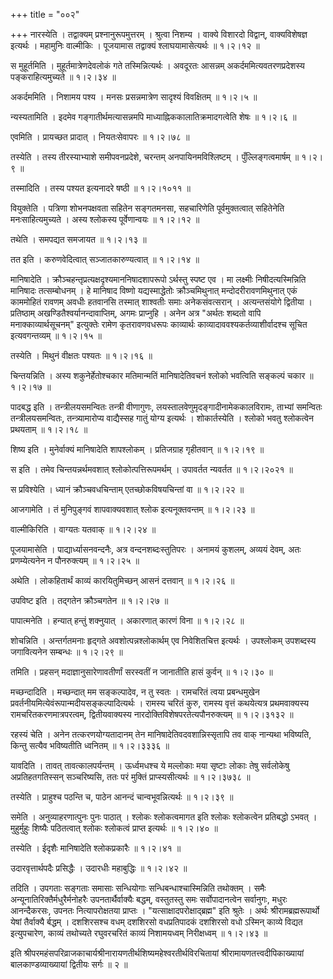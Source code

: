 +++
title = "००२"

+++
नारस्येति । तद्वाक्यम् प्रश्नानुरूपमुत्तरम् । श्रुत्वा निशम्य । वाक्ये विशारदो विद्वान्, वाक्यविशेषज्ञ इत्यर्थः । महामुनिः वाल्मीकिः । पूजयामास तद्वाक्यं श्लाघयामासेत्यर्थः  ॥  १।२।१२ ॥   

  

स मुहूर्तमिति । मुहूर्तमात्रेणदेवलोकं गते तस्मिन्नित्यर्थः । अवदूरतः आसन्नम् अकर्दममित्यवतरणप्रदेशस्य पङ्कराहित्यमुच्यते  ॥  १।२।३४ ॥   

  

अकर्दममिति । निशामय पश्य । मनसः प्रसन्नमात्रेण सादृश्यं विवक्षितम्  ॥  १।२।५ ॥   

  

न्यस्यतामिति । इदमेव गङ्गातीर्थमत्यासन्नमपि माध्याह्निककालातिक्रमादगत्वेति शेषः  ॥  १।२।६ ॥   

  

एवमिति । प्रायच्छत प्रादात् । नियतःसेवापरः  ॥  १।२।७८ ॥   

  

तस्येति । तस्य तीरस्याभ्याशे समीपवनप्रदेशे, चरन्तम् अनपायिनमविश्लिष्टम् । पुँल्लिङ्गत्वमार्षम्  ॥  १।२।९ ॥   

  

तस्मादिति । तस्य पश्यत इत्यनादरे षष्ठी  ॥  १।२।१०११ ॥   

  

वियुक्तेति । पत्रिणा शोभनपक्षवता सहितेन सङ्गतमनसा, सहचारिणेति पूर्वमुक्तत्वात् सहितेनेति मनःसाहित्यमुच्यते । अस्य श्लोकस्य पूर्वेणान्वयः  ॥  १।२।१२ ॥   

  

तथेति । समपद्यत समजायत  ॥  १।२।१३ ॥   

  

तत इति । करुणवेदित्वात् सञ्जातकारुण्यत्वात्  ॥  १।२।१४ ॥   

  

मानिषादेति । क्रौञ्चहन्तृप्रत्यक्षदृश्यमाननिषादशापरूपो ऽर्थस्तु स्पष्ट एव । मा लक्ष्मीः निषीदत्यस्मिन्निति मानिषादः तत्सम्बोधनम् । हे मानिषाद विष्णो यद्यस्माद्धेतोः क्रौञ्चमिथुनात् मन्दोदरीरावणमिथुनात् एकं काममोहितं रावणम् अवधीः हतवानसि तस्मात् शाश्वतीः समाः अनेकसंवत्सरान् । अत्यन्तसंयोगे द्वितीया । प्रतिष्ठाम् अखण्डितैश्वर्यानन्दावाप्तिम्, अगमः प्राप्नुहि । अनेन अत्र "अर्थतः शब्दतो वापि मनाक्काव्यार्थसूचनम्" इत्युक्तेः रामेण कृतरावणवधरूपः काव्यार्थः काव्यादाववश्यकर्तव्याशीर्वादश्च सूचित इत्यवगन्तव्यम्  ॥  १।२।१५ ॥   

  

तस्येति । मिथुनं वीक्षतः पश्यतः  ॥  १।२।१६ ॥   

  

चिन्तयन्निति । अस्य शकुनेर्हेतोश्चकार मतिमान्मतिं मानिषादेतिवचनं श्लोको भवत्विति सङ्कल्पं चकार  ॥  १।२।१७ ॥   

  

पादबद्ध इति । तन्त्रीलयसमन्वितः तन्त्री वीणागुणः, लयस्तालवेणुमृदङ्गादीनामेककालविरामः, ताभ्यां समन्वितः तन्त्रीलयसमन्वितः, तन्त्र्यामारोप्य वाद्यैस्सह गातुं योग्य इत्यर्थः । शोकार्तस्येति । श्लोको भवतु श्लोकत्वेन प्रथयताम्  ॥  १।२।१८ ॥   

  

शिष्य इति । मुनेर्वाक्यं मानिषादेति शापश्लोकम् । प्रतिजग्राह गृहीतवान्  ॥  १।२।१९ ॥   

  

स इति । तमेव चिन्तयन्नर्थमवशात् श्लोकोत्पत्तिरूपमर्थम् । उपावर्तत न्यवर्तत  ॥  १।२।२०२१ ॥   

  

स प्रविश्येति । ध्यानं क्रौञ्चवधचिन्ताम् एतच्छोकविषयचिन्तां वा  ॥  १।२।२२ ॥   

  

आजगामेति । तं मुनिपुङ्गवं शापवाक्यवशात् श्लोक इत्यनूक्तवन्तम्  ॥  १।२।२३ ॥   

  

वाल्मीकिरिति । वाग्यतः यतवाक्  ॥  १।२।२४ ॥   

  

पूजयामासेति । पाद्यार्ध्यासनवन्दनैः, अत्र वन्दनशब्दःस्तुतिपरः । अनामयं कुशलम्, अव्ययं देवम्, अतः प्रणम्येत्यनेन न पौनरुक्त्यम्  ॥  १।२।२५ ॥   

  

अथेति । लोकहितार्थं काव्यं कारयितुमिच्छन् आसनं दत्तवान्  ॥  १।२।२६ ॥   

  

उपविष्ट इति । तद्गतेन क्रौञ्चगतेन  ॥  १।२।२७ ॥   

  

पापात्मनेति । हन्यात् हन्तुं शक्नुयात् । अकारणात् कारणं विना  ॥  १।२।२८ ॥   

  

शोचन्निति । अन्तर्गतमनाः हृद्गते अवशोत्पन्नश्लोकार्थम् एव निवेशितचित्त इत्यर्थः । उपश्लोकम् उपशब्दस्य जगावित्यनेन सम्बन्धः  ॥  १।२।२९ ॥   

  

तमिति । प्रहसन् मदाज्ञानुसारेणावतीर्णां सरस्वतीं न जानातीति हासं कुर्वन्  ॥  १।२।३० ॥   

  

मच्छन्दादिति । मच्छन्दात् मम सङ्कल्पादेव, न तु स्वतः । रामचरितं त्वया प्रबन्धमुखेन प्रवर्तनीयमित्येवंरूपान्मदीयसङ्कल्पादित्यर्थः । रामस्य चरितं कुरु, रामस्य वृत्तं कथयेत्यत्र प्रथमवाक्यस्य रामचरितकरणमात्रपरत्वम्, द्वितीयवाक्यस्य नारदोक्तिविशेषपरतेत्यपौनरुक्त्यम्  ॥  १।२।३१३२ ॥   

  

रहस्यं चेति । अनेन तत्करणयोग्यतादानम् तेन मानिषादेतिवदवशान्निस्सृतापि तव वाक् नान्यथा भविष्यति, किन्तु सत्यैव भविष्यतीति ध्वनितम्  ॥  १।२।३३३६ ॥   

  

यावदिति । तावत् तावत्कालपर्यन्तम् । ऊर्ध्वमधश्च ये मल्लोकाः मया सृष्टाः लोकाः तेषु सर्वलोकेषु अप्रतिहतगतिस्सन् सञ्चरिष्यसि, ततः परं मुक्तिं प्राप्स्यसीत्यर्थः  ॥  १।२।३७३८ ॥   

  

तस्येति । प्राहुश्च पठन्ति च, पाठेन आनन्दं चान्वभूवन्नित्यर्थः  ॥  १।२।३९ ॥   

  

समेति । अनुव्याहरणात्पुनः पुनः पाठात् । श्लोकः श्लोकत्वमागत इति श्लोकः श्लोकत्वेन प्रतिबद्धो ऽभवत् । मुहुर्मुहुः शिष्यैः पठितत्वात् श्लोकः श्लोकत्वं प्राप्त इत्यर्थः  ॥  १।२।४० ॥   

  

तस्येति । ईदृशैः मानिषादेति श्लोकप्रकारैः  ॥  १।२।४१ ॥   

  

उदारवृत्तार्थपदैः प्रसिद्धैः । उदारधीः महाबुद्धिः  ॥  १।२।४२ ॥   

  

तदिति । उपगताः सङ्गताः समासाः सन्धियोगाः सन्धिबन्धाश्चास्मिन्निति तथोक्तम् । समैः अन्यूनातिरिक्तैर्मधुरैर्मनोहरैः उपनतार्थैर्वाक्यैः बद्धम्, वस्तुतस्तु समः सर्वोपादानत्वेन सर्वानुगः, मधुरः आनन्दैकरसः, उपनतः नित्यापरोक्षतया प्राप्तः । "यत्साक्षादपरोक्षाद्ब्रह्म" इति श्रुतेः । अर्थः श्रीरामब्रह्मरूपार्थो येषां तैर्वाक्यै र्बद्धम् । दशशिरसश्च वधम् दशशिरसो वधप्रतिपादकं दशशिरसो वधो ऽस्मिन् काव्ये विद्यत इत्युपचारेण, काव्यं तथोच्यते रघुवरचरितं काव्यं निशामयध्वम् निरीक्षध्वम्  ॥  १।२।४३ ॥   

  

इति श्रीपरमहंसपरिव्राजकाचार्यश्रीनारायणतीर्थशिष्यमहेश्वरतीर्थविरचितायां श्रीरामायणतत्त्वदीपिकाख्यायां बालकाण्डव्याख्यायां द्वितीयः सर्गः  ॥  २  ॥   

  

  

